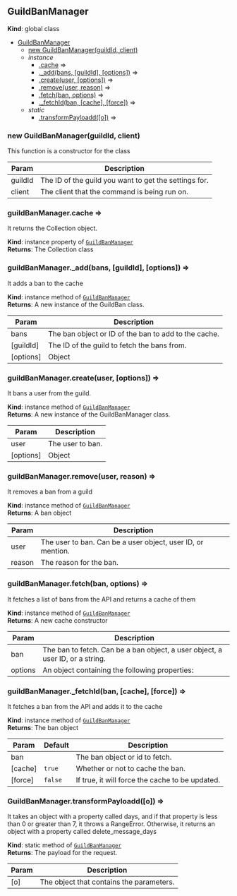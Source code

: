 <a name="GuildBanManager"></a>

## GuildBanManager
**Kind**: global class  

* [GuildBanManager](#GuildBanManager)
    * [new GuildBanManager(guildId, client)](#new_GuildBanManager_new)
    * _instance_
        * [.cache](#GuildBanManager+cache) ⇒
        * [._add(bans, [guildId], [options])](#GuildBanManager+_add) ⇒
        * [.create(user, [options])](#GuildBanManager+create) ⇒
        * [.remove(user, reason)](#GuildBanManager+remove) ⇒
        * [.fetch(ban, options)](#GuildBanManager+fetch) ⇒
        * [._fetchId(ban, [cache], [force])](#GuildBanManager+_fetchId) ⇒
    * _static_
        * [.transformPayloadd([o])](#GuildBanManager.transformPayloadd) ⇒

<a name="new_GuildBanManager_new"></a>

### new GuildBanManager(guildId, client)
This function is a constructor for the class


| Param | Description |
| --- | --- |
| guildId | The ID of the guild you want to get the settings for. |
| client | The client that the command is being run on. |

<a name="GuildBanManager+cache"></a>

### guildBanManager.cache ⇒
It returns the Collection object.

**Kind**: instance property of [<code>GuildBanManager</code>](#GuildBanManager)  
**Returns**: The Collection class  
<a name="GuildBanManager+_add"></a>

### guildBanManager.\_add(bans, [guildId], [options]) ⇒
It adds a ban to the cache

**Kind**: instance method of [<code>GuildBanManager</code>](#GuildBanManager)  
**Returns**: A new instance of the GuildBan class.  

| Param | Description |
| --- | --- |
| bans | The ban object or ID of the ban to add to the cache. |
| [guildId] | The ID of the guild to fetch the bans from. |
| [options] | Object |

<a name="GuildBanManager+create"></a>

### guildBanManager.create(user, [options]) ⇒
It bans a user from the guild.

**Kind**: instance method of [<code>GuildBanManager</code>](#GuildBanManager)  
**Returns**: A new instance of the GuildBanManager class.  

| Param | Description |
| --- | --- |
| user | The user to ban. |
| [options] | Object |

<a name="GuildBanManager+remove"></a>

### guildBanManager.remove(user, reason) ⇒
It removes a ban from a guild

**Kind**: instance method of [<code>GuildBanManager</code>](#GuildBanManager)  
**Returns**: A ban object  

| Param | Description |
| --- | --- |
| user | The user to ban. Can be a user object, user ID, or mention. |
| reason | The reason for the ban. |

<a name="GuildBanManager+fetch"></a>

### guildBanManager.fetch(ban, options) ⇒
It fetches a list of bans from the API and returns a cache of them

**Kind**: instance method of [<code>GuildBanManager</code>](#GuildBanManager)  
**Returns**: A new cache constructor  

| Param | Description |
| --- | --- |
| ban | The ban to fetch. Can be a ban object, a user object, a user ID, or a string. |
| options | An object containing the following properties: |

<a name="GuildBanManager+_fetchId"></a>

### guildBanManager.\_fetchId(ban, [cache], [force]) ⇒
It fetches a ban from the API and adds it to the cache

**Kind**: instance method of [<code>GuildBanManager</code>](#GuildBanManager)  
**Returns**: The ban object  

| Param | Default | Description |
| --- | --- | --- |
| ban |  | The ban object or id to fetch. |
| [cache] | <code>true</code> | Whether or not to cache the ban. |
| [force] | <code>false</code> | If true, it will force the cache to be updated. |

<a name="GuildBanManager.transformPayloadd"></a>

### GuildBanManager.transformPayloadd([o]) ⇒
It takes an object with a property called days, and if that property is less than 0 or greaterthan 7, it throws a RangeError. Otherwise, it returns an object with a property calleddelete_message_days

**Kind**: static method of [<code>GuildBanManager</code>](#GuildBanManager)  
**Returns**: The payload for the request.  

| Param | Description |
| --- | --- |
| [o] | The object that contains the parameters. |

